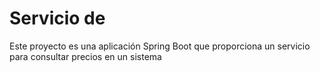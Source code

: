 
# Servicio de 
Este proyecto es una aplicación Spring Boot que proporciona un servicio para consultar precios en un sistema

